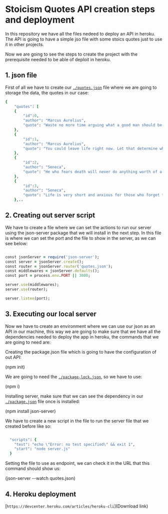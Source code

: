 # Stoicism Quotes API creation steps and deployment

In this repository we have all the files nedeed to deploy an API in heroku. The API is going to have a simple jso file with some stoics quotes just to use it in other projects.

Now we are going to see the steps to create the project with the prerequisite needed to be able of deploit in heroku.

## 1. json file

First of all we have to create our [`./quotes.json`](quotes.json) file where we are going to storage the data, the quotes in our case:

```ruby
{
    "quotes": [
    {
        "id":0,
        "author": "Marcus Aurelius",
        "quote": "Waste no more time arguing what a good man should be. Be One."
    },
    {
        "id":1,
        "author": "Marcus Aurelius",
        "quote": "You could leave life right now. Let that determine what you do and say and think."
    },
    {
        "id":2,
        "author": "Seneca",
        "quote": "He who fears death will never do anything worth of a man who is alive."
    },
    {
        "id":3,
        "author": "Seneca",
        "quote": "Life is very short and anxious for those who forget the past, neglect the present, and fear the future."
    },..

```

## 2. Creating out server script 

We have to create a file where we can set the actions to run our server using the json-server package that we will install in the next step. In this file is where we can set the port and the file to show in the server, as we can see below:

```ruby

const jsonServer = require('json-server');
const server = jsonServer.create();
const router = jsonServer.router('quotes.json');
const middlewares = jsonServer.defaults();
const port = process.env.PORT || 3000;

server.use(middlewares);
server.use(router);

server.listen(port);

```

## 3. Executing our local server

Now we have to create an environment where we can use our json as an API in our machine, this way we are going to make sure that we have all the dependencies needed to deploy the app in heroku, the commands that we are going to need are:

Creating the package.json file which is going to have the configuration of out API:

(npm init)

We are going to need the [`./package-lock.json`](package-lock.json), so we have to use:

(npm i)

Installing server, make sure that we can see the dependency in our [`./package.json`](package.json) file once is installed:

(npm install json-server)

We have to create a new script in the file to run the server file that we created before like so:

```ruby

  "scripts": {
    "test": "echo \"Error: no test specified\" && exit 1",
    "start": "node server.js"
  }

```

Setting the file to use as endpoint, we can check it in the URL that this command should show us:

(json-server --watch quotes.json)

## 4. Heroku deployment

[`https://devcenter.heroku.com/articles/heroku-cli`](Download link)
